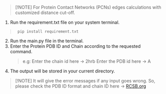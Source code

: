 > [!NOTE]  For Protein Contact Networks (PCNs) edges  calculations with customized distance cut-off.

1. Run the requirement.txt file on your system terminal. 
>      pip install requirement.txt 
2. Run the main.py file in the terminal. 
3. Enter the Protein PDB ID and Chain according to the requested command.
   > e.g: Enter the chain id here -> 2hrb
   >     Enter the PDB id here -> A
4. The output will be stored in your current directory.
> [!NOTE] It will give the error messages if any input goes wrong. So, please check the PDB ID format and chain ID here -> [RCSB.org](https://www.rcsb.org/)    
